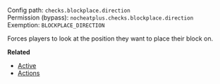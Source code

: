 Config path: `checks.blockplace.direction`  
Permission (bypass): `nocheatplus.checks.blockplace.direction`  
Exemption: `BLOCKPLACE_DIRECTION`  

Forces players to look at the position they want to place their block on. 

**Related**  
* [Active](https://github.com/Updated-NoCheatPlus/Docs/blob/master/Settings/General.md#active)
* [Actions](https://github.com/Updated-NoCheatPlus/Docs/blob/master/Settings/General.md#actions)
